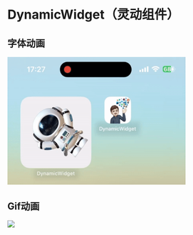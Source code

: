 # DynamicWidget（灵动组件）
## 字体动画
<img src="https://github.com/wyqACoffer/DynamicWidget/blob/main/DynamicFontWidget.gif" width=400>

## Gif动画
<img src="https://github.com/wyqACoffer/DynamicWidget/blob/main/DynamicGifView.gif" width=400>
